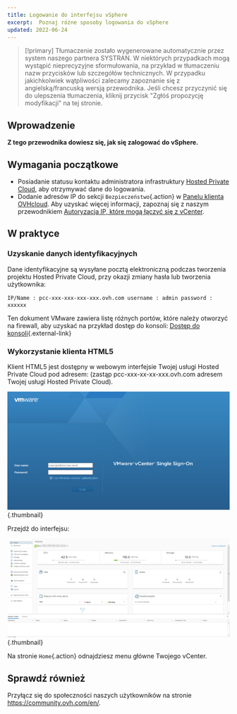 ```yaml
---
title: Logowanie do interfejsu vSphere
excerpt:  Poznaj różne sposoby logowania do vSphere
updated: 2022-06-24
---
```


> [!primary]
> Tłumaczenie zostało wygenerowane automatycznie przez system naszego partnera SYSTRAN. W niektórych przypadkach mogą wystąpić nieprecyzyjne sformułowania, na przykład w tłumaczeniu nazw przycisków lub szczegółów technicznych. W przypadku jakichkolwiek wątpliwości zalecamy zapoznanie się z angielską/francuską wersją przewodnika. Jeśli chcesz przyczynić się do ulepszenia tłumaczenia, kliknij przycisk "Zgłóś propozycję modyfikacji" na tej stronie.
>

## Wprowadzenie

**Z tego przewodnika dowiesz się, jak się zalogować do vSphere.**

## Wymagania początkowe

- Posiadanie statusu kontaktu administratora infrastruktury [Hosted Private Cloud](https://www.ovhcloud.com/pl/enterprise/products/hosted-private-cloud/), aby otrzymywać dane do logowania.
- Dodanie adresów IP do sekcji `Bezpieczeństwo`{.action} w [Panelu klienta OVHcloud](https://www.ovh.com/auth/?action=gotomanager&from=https://www.ovh.pl/&ovhSubsidiary=pl). Aby uzyskać więcej informacji, zapoznaj się z naszym przewodnikiem [Autoryzacja IP, które mogą łączyć się z vCenter](/pages/hosted_private_cloud/hosted_private_cloud_powered_by_vmware/autoriser_des_ip_a_se_connecter_au_vcenter).

## W praktyce

### Uzyskanie danych identyfikacyjnych

Dane identyfikacyjne są wysyłane pocztą elektroniczną podczas tworzenia projektu Hosted Private Cloud, przy okazji zmiany hasła lub tworzenia użytkownika:

```
IP/Name : pcc-xxx-xxx-xxx-xxx.ovh.com username : admin password : xxxxxx
```

Ten dokument VMware zawiera listę różnych portów, które należy otworzyć na firewall, aby uzyskać na przykład dostęp do konsoli: [Dostęp do konsoli](https://kb.vmware.com/kb/1012382){.external-link}

### Wykorzystanie klienta HTML5

Klient HTML5 jest dostępny w webowym interfejsie Twojej usługi Hosted Private Cloud pod adresem: (zastąp pcc-xxx-xx-xx-xxx.ovh.com adresem Twojej usługi Hosted Private Cloud).

![Logowanie do interfejsu vSphere HTML5](images/connection_interface_w_html5.png){.thumbnail}

Przejdź do interfejsu:

![Logowanie do interfejsu vSphere HTML5](images/vsphere-client-html5.png){.thumbnail}

Na stronie `Home`{.action} odnajdziesz menu główne Twojego vCenter.

## Sprawdź również

Przyłącz się do społeczności naszych użytkowników na stronie <https://community.ovh.com/en/>.
